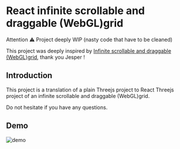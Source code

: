 # React infinite scrollable and draggable (WebGL)grid

Attention ⚠️ Project deeply WIP (nasty code that have to be cleaned)

This project was deeply inspired by [Infinite scrollable and draggable (WebGL)grid](https://codepen.io/ReGGae/pen/eYGyLrP), thank you Jesper !

## Introduction

This project is a translation of a plain Threejs project to React Threejs project of an infinite scrollable and draggable (WebGL)grid.

Do not hesitate if you have any questions.

## Demo

![demo](https://user-images.githubusercontent.com/11999669/211594465-5be0c4e3-e251-4ec0-b8e2-151f55b08b50.gif)
